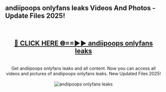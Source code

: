 <h2>andiipoops onlyfans leaks Videos And Photos - Update Files 2025!</h2>
<br>
<div align="center">
<h2><a href="https://linkcuts.com/hfmhzwbr" rel="nofollow">🔴 CLICK HERE 🌐==►► andiipoops onlyfans leaks</a></h2>
<br>
Get andiipoops onlyfans leaks and all content. Now you can access all videos and pictures of andiipoops onlyfans leaks. New Updated Files 2025!
<br>
<br>
<a href="https://linkcuts.com/hfmhzwbr" rel="nofollow" data-target="animated-image.originalLink"><img src="https://i.ibb.co.com/WyWwxjT/player-gif2.gif" alt="andiipoops onlyfans leaks" style="max-width: 100%; display: inline-block;" data-target="animated-image.originalImage"></a>
</div>
<br>